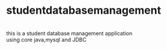 # studentdatabasemanagement
<br>
this is a student database management application
<br>
using core java,mysql and JDBC
